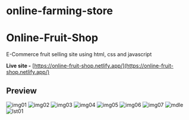 # online-farming-store
# Online-Fruit-Shop
E-Commerce fruit selling site using html, css and javascript

**Live site -** [https://online-fruit-shop.netlify.app/](https://online-fruit-shop.netlify.app/)

## Preview
![img01](https://user-images.githubusercontent.com/83011210/228267470-b661113e-275d-4206-9dd7-f831647de0b2.png)
![img02](https://user-images.githubusercontent.com/83011210/227763794-eb2efe5e-e39e-4de0-a5b9-40b7c1836673.png)
![img03](https://user-images.githubusercontent.com/83011210/227763808-c53a9467-5b82-4e63-bb34-3bd89328f609.png)
![img04](https://user-images.githubusercontent.com/83011210/227763818-1d9b2699-0a68-4516-afca-b489b14787f7.png)
![img05](https://user-images.githubusercontent.com/83011210/227763823-36af0939-cb71-44d5-b0b7-6fa4fc2de20e.png)
![img06](https://user-images.githubusercontent.com/83011210/227763840-b5a941f9-6c9e-4c00-a3cf-379624b3ff68.png)
![img07](https://user-images.githubusercontent.com/83011210/227763846-eae36570-1599-49ff-884e-b37e0fd9664d.png)
![mdle](https://user-images.githubusercontent.com/83011210/228267781-f0bcc309-b4a3-4350-8c76-aa5d6f47bf5d.png)
![lst01](https://user-images.githubusercontent.com/83011210/228267868-440301b8-51a7-4e56-8de7-97997ccd334b.png)

